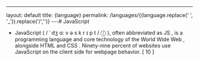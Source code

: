 ---
layout: default
title: {language}
permalink: /languages/{(language.replace(' ', '_')).replace('/','')}
 ---# JavaScript

- JavaScript ( / ˈ dʒ ɑː v ə s k r ɪ p t / ⓘ ), often abbreviated as JS , is a programming language and core technology of the World Wide Web , alongside HTML and CSS . Ninety-nine percent of websites use JavaScript on the client side for webpage behavior. [ 10 ]
